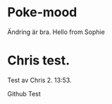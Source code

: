 # Poke-mood
Ändring är bra. 
Hello from Sophie
# Chris test. 
Test av Chris 2. 13:53. 





Github Test
